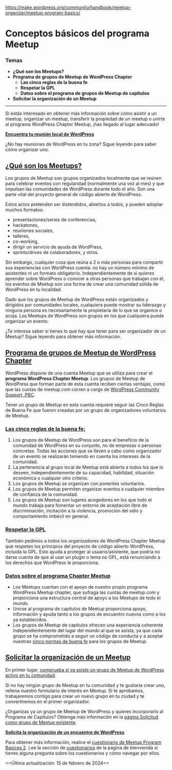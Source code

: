 https://make.wordpress.org/community/handbook/meetup-organizer/meetup-program-basics/

# Conceptos básicos del programa Meetup

### Temas
- **¿Qué son los Meetups?**
- **Programa de grupos de Meetup de WordPress Chapter**
    - **Las cinco reglas de la buena fe**
    - **Respetar la GPL**
    - **Datos sobre el programa de grupos de Meetup de capítulos**
- **Solicitar la organización de un Meetup**

---

Si estás interesado en obtener más información sobre cómo asistir a un meetup, organizar un meetup, transferir la propiedad de un meetup o unirte al programa WordPress Chapter Meetup, ¡has llegado al lugar adecuado!

[**Encuentra tu reunión local de WordPress**](https://www.meetup.com/pro/wordpress/)

¿No hay reuniones de WordPress en tu zona? Sigue leyendo para saber cómo organizar uno.

## [¿Qué son los Meetups?](https://make.wordpress.org/community/handbook/meetup-organizer/meetup-program-basics/#what-are-meetups)

Los grupos de Meetup son grupos organizados localmente que se reúnen para celebrar eventos con regularidad (normalmente una vez al mes) y que impulsan las comunidades de WordPress durante todo el año. Son una parte vital del proyecto general de código abierto de WordPress.

Estos actos pretenden ser distendidos, abiertos a todos, y pueden adoptar muchos formatos:

- presentaciones/series de conferencias,
- hackatones,
- reuniones sociales,
- talleres,
- co-working,
- dirigir un servicio de ayuda de WordPress,
- sprints/drives de colaboradores, y otros.

Sin embargo, cualquier cosa que reúna a 2 o más personas para compartir sus experiencias con WordPress cuenta: no hay un número mínimo de asistentes ni un formato obligatorio. Independientemente de si quieres aprender sobre WordPress o conocer a otras personas que trabajan con él, los eventos de Meetup son una forma de crear una comunidad sólida de WordPress en tu localidad.

Dado que los grupos de Meetup de WordPress están organizados y dirigidos por comunidades locales, cualquiera puede mostrar su liderazgo y ninguna persona es necesariamente la propietaria de lo que se organice o acoja. Los Meetups de WordPress son grupos en los que cualquiera puede organizar un evento.

¿Te interesa saber si tienes lo que hay que tener para ser organizador de un Meetup? Sigue leyendo para obtener más información.

## [Programa de grupos de Meetup de WordPress Chapter](https://make.wordpress.org/community/handbook/meetup-organizer/meetup-program-basics/#the-wordpress-chapter-meetup-program)

WordPress dispone de una cuenta Meetup que se utiliza para crear el **programa WordPress Chapter Meetup**. Los grupos de Meetup de WordPress que forman parte de esta cuenta reciben ciertas ventajas, como que las cuotas de meetup.com corren a cargo de [WordPress Community Support, PBC](https://make.wordpress.org/community/2016/03/02/transitioning-to-wordpress-community-support/).

Tener un grupo de Meetup en esta cuenta requiere seguir las Cinco Reglas de Buena Fe que fueron creadas por un grupo de organizadores voluntarios de Meetup.

### [Las cinco reglas de la buena fe:](https://make.wordpress.org/community/handbook/meetup-organizer/meetup-program-basics/#five-good-faith-rules)

1. Los grupos de Meetup de WordPress son para el beneficio de la comunidad de WordPress en su conjunto, no de empresas o personas concretas. Todas las acciones que se lleven a cabo como organizador de un evento se realizarán teniendo en cuenta los intereses de la comunidad.
2. La pertenencia al grupo local de Meetup está abierta a todos los que lo deseen, independientemente de su capacidad, habilidad, situación económica o cualquier otro criterio.
3. Los grupos de Meetup se organizan con ponentes voluntarios.
4. Los grupos de Meetup permiten organizar eventos a cualquier miembro de confianza de la comunidad.
5. Los grupos de Meetup son lugares acogedores en los que todo el mundo trabaja para fomentar un entorno de aceptación libre de discriminación, incitación a la violencia, promoción del odio y comportamiento imbécil en general.

### [Respetar la GPL](https://make.wordpress.org/community/handbook/meetup-organizer/meetup-program-basics/#upholding-the-gpl)

También pedimos a todos los organizadores de WordPress Chapter Meetup que respeten los principios del proyecto de código abierto WordPress, incluida la GPL. Esto ayuda a proteger al usuario/asistente, que podría no darse cuenta de que al usar un plugin o tema no GPL, está renunciando a los derechos que WordPress le proporciona.

### [Datos sobre el programa Chapter Meetup](https://make.wordpress.org/community/handbook/meetup-organizer/meetup-program-basics/#facts-about-the-chapter-meetup-program)

- Los Meetups cuentan con el apoyo de nuestro propio programa WordPress Meetup chapter, que sufraga las cuotas de meetup.com y proporciona una estructura central de apoyo a los Meetups de todo el mundo.
- Unirse al programa de capítulos de Meetup proporciona apoyo, información y ayuda tanto a los grupos de encuentro nuevos como a los ya establecidos.
- Los grupos de Meetup de capítulos ofrecen una experiencia coherente independientemente del lugar del mundo al que se asista, ya que cada grupo se ha comprometido a seguir un código de conducta y a aceptar nuestras [cinco normas de buena fe](https://make.wordpress.org/community/handbook/meetup-organizer/meetup-program-basics/#the-five-good-faith-rules) para los grupos de Meetup.

## [Solicitar la organización de un Meetup](https://make.wordpress.org/community/handbook/meetup-organizer/meetup-program-basics/#apply)

En primer lugar, [comprueba si ya existe un grupo de Meetup de WordPress activo en tu comunidad](https://www.meetup.com/pro/wordpress/).

Si no hay ningún grupo de Meetup en tu comunidad y te gustaría crear uno, rellena nuestro formulario de interés en Meetup. Si te aprobamos, trabajaremos contigo para crear un nuevo grupo en tu ciudad y te convertiremos en el primer organizador.

¿Organizas ya un grupo de Meetup de WordPress y quieres incorporarlo al Programa de Capítulos? Obtenga más información en la [página Solicitud como grupo de Meetup existente](https://make.wordpress.org/community/handbook/meetup-organizer/meetup-program-basics/interest-form/).

[**Solicita la organización de un encuentro de WordPress**](https://central.wordcamp.org/meetup-organizer-application/)

Para obtener más información, realice el [cuestionario de Meetup Program Basices 2](https://wordpress.org/contributor-training/quiz/meetup-program-basics-2/). Lee la sección de [cuestionarios](https://make.wordpress.org/community/handbook/meetup-organizer/welcome/#quizzes) de la página de bienvenida si tienes alguna pregunta sobre los cuestionarios y cómo navegar por ellos.

==Última actualización: 15 de febrero de 2024==